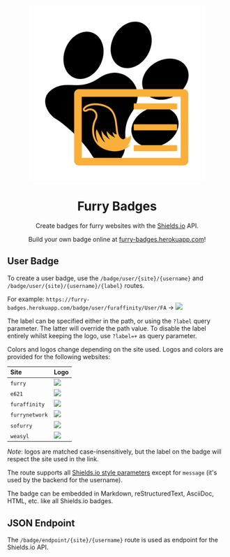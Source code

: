 <div align="center">

<img alt="logo" width="400" src="https://raw.githubusercontent.com/FurryCoders/Logos/main/logos/furry-badges-transparent.png">

# Furry Badges

Create badges for furry websites with the [Shields.io](https://shields.io) API.

Build your own badge online at [furry-badges.herokuapp.com](https://furry-badges.herokuapp.com)!

</div>

## User Badge

To create a user badge, use the `/badge/user/{site}/{username}` and `/badge/user/{site}/{username}/{label}` routes.

For example: `https://furry-badges.herokuapp.com/badge/user/furaffinity/User/FA`
-> [![](https://furry-badges.herokuapp.com/badge/user/furaffinity/User/FA)](https://furry-badges.herokuapp.com/badge/user/furaffinity/User/FA)

The label can be specified either in the path, or using the `?label` query parameter. The latter will override the path
value. To disable the label entirely whilst keeping the logo, use `?label=+` as query parameter.

Colors and logos change depending on the site used. Logos and colors are provided for the following websites:

| Site           | Logo                                                                                                                                    |
|:---------------|:----------------------------------------------------------------------------------------------------------------------------------------|
| `furry`        | [![](https://furry-badges.herokuapp.com/badge/user/Furry/Logo)](https://furry-badges.herokuapp.com/badge/user/Furry/Logo)               |
| `e621`         | [![](https://furry-badges.herokuapp.com/badge/user/e621/Logo)](https://furry-badges.herokuapp.com/badge/user/e621/Logo)                 |
| `furaffinity`  | [![](https://furry-badges.herokuapp.com/badge/user/FurAffinity/Logo)](https://furry-badges.herokuapp.com/badge/user/FurAffinity/Logo)   |
| `furrynetwork` | [![](https://furry-badges.herokuapp.com/badge/user/FurryNetwork/Logo)](https://furry-badges.herokuapp.com/badge/user/FurryNetwork/Logo) |
| `sofurry`      | [![](https://furry-badges.herokuapp.com/badge/user/SoFurry/Logo)](https://furry-badges.herokuapp.com/badge/user/SoFurry/Logo)           |
| `weasyl`       | [![](https://furry-badges.herokuapp.com/badge/user/Weasyl/Logo)](https://furry-badges.herokuapp.com/badge/user/Weasyl/Logo)             |

_Note_: logos are matched case-insensitively, but the label on the badge will respect the site used in the link.<br/>

The route supports all [Shields.io style parameters](https://shields.io/#styles) except for `message` (it's used by the
backend for the username).

The badge can be embedded in Markdown, reStructuredText, AsciiDoc, HTML, etc. like all Shields.io badges.

## JSON Endpoint

The `/badge/endpoint/{site}/{username}` route is used as endpoint for the Shields.io API.
